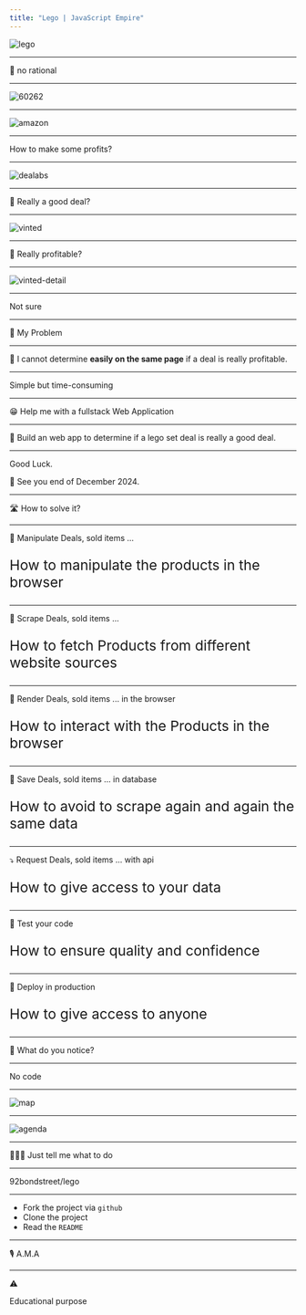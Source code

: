 ```yaml
---
title: "Lego | JavaScript Empire"
---
```


![lego](./lego-robbery.jpg)

---

🧱 no rational

---

![60262](./60262.png)

---

![amazon](./amazon.png)

---

How to make some profits?

---

![dealabs](./dealabs.png)

---

🤔 Really a good deal?

---

![vinted](./vinted.png)  <!-- .element height="50%" width="50%" -->

---

🤔 Really profitable?

---

![vinted-detail](./vinted-detail.png)

---

Not sure

---

🤔 My Problem

---

📱 I cannot determine **easily on the same page** if a deal is really profitable.

---

Simple but time-consuming

---

😁 Help me with a fullstack Web Application

---

🎯 Build an web app to determine if a lego set deal is really a good deal.

---

Good Luck.

📅 See you end of December 2024.

---

🛣 How to solve it?

---

👖 Manipulate Deals, sold items ...

<p style="font-size: 1.75em;">How to manipulate the products in the browser</p>

---

🧹 Scrape Deals, sold items ...

<p style="font-size: 1.75em;">How to fetch Products from different website sources</p>

---

📱 Render Deals, sold items ... in the browser

<p style="font-size: 1.75em;">How to interact with the Products in the browser</p>

---

💽 Save Deals, sold items ... in database

<p style="font-size: 1.75em;">How to avoid to scrape again and again the same data</p>

---

⤵️ Request Deals, sold items ... with api

<p style="font-size: 1.75em;">How to give access to your data</p>

---

🐛 Test your code

<p style="font-size: 1.75em;">How to ensure quality and confidence</p>

---

🚀 Deploy in production

<p style="font-size: 1.75em;">How to give access to anyone</p>

---

🤔 What do you notice?

---

No code

---

![map](./map.jpg)

---

![agenda](./agenda.png)

---

👩🏽‍💻 Just tell me what to do

---

92bondstreet/lego

---

* Fork the project via `github`
* Clone the project
* Read the `README`

---

🎙 A.M.A

---

⚠️ 

Educational purpose
